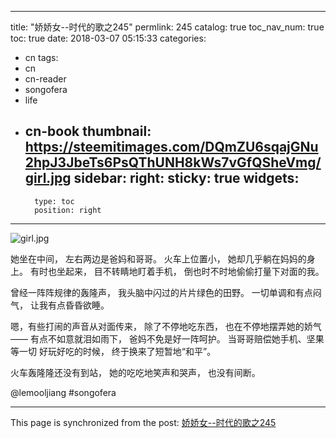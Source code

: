
---
title: "娇娇女--时代的歌之245"
permlink: 245
catalog: true
toc_nav_num: true
toc: true
date: 2018-03-07 05:15:33
categories:
- cn
tags:
- cn
- cn-reader
- songofera
- life
- cn-book
thumbnail: https://steemitimages.com/DQmZU6sqajGNu2hpJ3JbeTs6PsQThUNH8kWs7vGfQSheVmg/girl.jpg
sidebar:
    right:
        sticky: true
widgets:
    -
        type: toc
        position: right
---


![girl.jpg](https://steemitimages.com/DQmZU6sqajGNu2hpJ3JbeTs6PsQThUNH8kWs7vGfQSheVmg/girl.jpg)


她坐在中间，
左右两边是爸妈和哥哥。
火车上位置小，
她却几乎躺在妈妈的身上。
有时也坐起来，
目不转睛地盯着手机，
倒也时不时地偷偷打量下对面的我。

曾经一阵阵规律的轰隆声，
我头脑中闪过的片片绿色的田野。
一切单调和有点闷气，
让我有点昏昏欲睡。

嗯，有些打闹的声音从对面传来，
除了不停地吃东西，
也在不停地摆弄她的娇气——
有点不如意就泪如雨下，
爸妈不免是好一阵呵护。
当哥哥赔偿她手机、坚果等一切
好玩好吃的时候，
终于换来了短暂地“和平”。

火车轰隆隆还没有到站，
她的吃吃地笑声和哭声，
也没有间断。



@lemooljiang #songofera

- - -

This page is synchronized from the post: [娇娇女--时代的歌之245](https://steemit.com/@lemooljiang/245)
